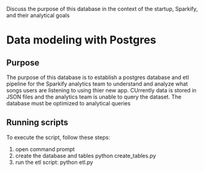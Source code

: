Discuss the purpose of this database in the context of the startup, Sparkify, and their analytical goals
# Data modeling with Postgres
## Purpose
The purpose of this database  is to establish a postgres database and etl pipeline for the Sparkify analytics team to understand and analyze what songs users are listening to using thier new app.  CUrrently data is stored in JSON files and the analytics team is unable to query the dataset. The database must be optimized to analytical queries

## Running scripts
To execute the script, follow these steps:
1. open command prompt
2. create the database and tables
    python create_tables.py
3. run the etl script:
    python etl.py
